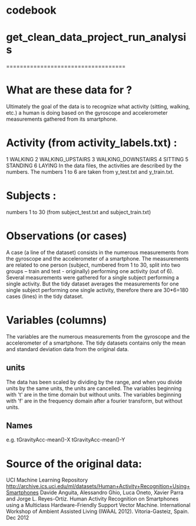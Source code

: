 # codebook 
# get_clean_data_project_run_analysis
===================================


# What are these data for ?
Ultimately the goal of the data is to recognize what activity (sitting, walking, etc.) a human is doing based on the gyroscope and accelerometer measurements gathered from its smartphone.

# Activity (from activity_labels.txt) :
1 WALKING
2 WALKING_UPSTAIRS
3 WALKING_DOWNSTAIRS
4 SITTING
5 STANDING
6 LAYING
In the data files, the activities are described by the numbers. The numbers 1 to 6 are taken from y_test.txt and y_train.txt.

# Subjects : 
numbers 1 to 30 (from subject_test.txt and subject_train.txt)

# Observations (or cases)
A case (a line of the dataset) consists in the numerous measurements from the gyroscope and the accelerometer of a smartphone. The measurements are related to one person (subject, numbered from 1 to 30, split into two groups – train and test - originally) performing one activity (out of 6). Several measurements were gathered for a single subject performing a single activity. But the tidy dataset averages the measurements for one single subject performing one single activity, therefore there are 30*6=180 cases (lines) in the tidy dataset.

# Variables (columns)
The variables are the numerous measurements from the gyroscope and the accelerometer of a smartphone. The tidy datasets contains only the mean and standard deviation data from the original data.
## units
The data has been scaled by dividing by the range, and when you divide units by the same units, the units are cancelled.
The variables beginning with 't' are in the time domain but without units.
The variables beginning with 'f' are in the frequency domain after a fourier transform, but without units.
## Names
e.g. tGravityAcc-mean()-X tGravityAcc-mean()-Y

# Source of the original data:
UCI Machine Learning Repository
http://archive.ics.uci.edu/ml/datasets/Human+Activity+Recognition+Using+Smartphones
Davide Anguita, Alessandro Ghio, Luca Oneto, Xavier Parra and Jorge L. Reyes-Ortiz. Human Activity Recognition on Smartphones using a Multiclass Hardware-Friendly Support Vector Machine. International Workshop of Ambient Assisted Living (IWAAL 2012). Vitoria-Gasteiz, Spain. Dec 2012

